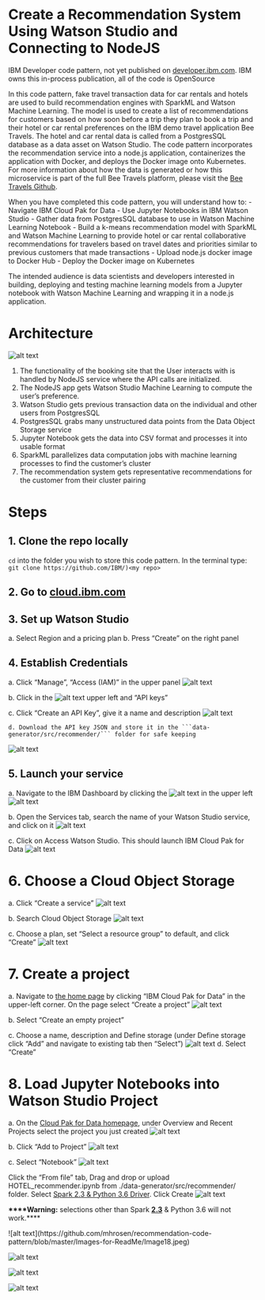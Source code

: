 # Create a Recommendation System Using Watson Studio and Connecting to NodeJS 
IBM Developer code pattern, not yet published on [developer.ibm.com](https://developer.ibm.com/). IBM owns this in-process publication, all of the code is OpenSource

In this code pattern, fake travel transaction data for car rentals and hotels are used to build recommendation engines with SparkML and Watson Machine Learning. The model is used to create a list of recommendations for customers based on how soon before a trip they plan to book a trip and their hotel or car rental preferences on the IBM demo travel application Bee Travels. The hotel and car rental data is called from a PostgresSQL database as a data asset on Watson Studio. The code pattern incorporates the recommendation service into a node.js application, containerizes the application with Docker, and deploys the Docker image onto Kubernetes. For more information about how the data is generated or how this microservice is part of the full Bee Travels platform, please visit the [Bee Travels Github](https://github.com/bee-travels/). 

When you have completed this code pattern, you will understand how to:
    - Navigate IBM Cloud Pak for Data
    - Use Jupyter Notebooks in IBM Watson Studio
    - Gather data from PostgresSQL database to use in Watson Machine Learning Notebook
    - Build a k-means recommendation model with SparkML and Watson Machine Learning to provide hotel or car rental collaborative recommendations for travelers based on travel dates and priorities similar to previous customers that made transactions
    - Upload node.js docker image to Docker Hub
    - Deploy the Docker image on Kubernetes
    
The intended audience is data scientists and developers interested in building, deploying and testing machine learning models from a Jupyter notebook with Watson Machine Learning and wrapping it in a node.js application.

# Architecture
![alt text](https://github.com/mhrosen/recommendation-code-pattern/blob/master/Images-for-ReadMe/Image1.jpeg)

1. The functionality of the booking site that the User interacts with is handled by NodeJS service where the API calls are initialized.
2. The NodeJS app gets Watson Studio Machine Learning to compute the user’s preference.
3. Watson Studio gets previous transaction data on the individual and other users from PostgresSQL
4. PostgresSQL grabs many unstructured data points from the Data Object Storage service
5. Jupyter Notebook gets the data into CSV format and processes it into usable format
6. SparkML parallelizes data computation jobs with machine learning processes to find the customer’s cluster
7. The recommendation system gets representative recommendations for the customer from their cluster pairing

# Steps
 ## 1. Clone the repo locally
`cd` into the folder you wish to store this code pattern. In the terminal type:
    ```git clone https://github.com/IBM/)<my repo> ```
 ## 2. Go to [cloud.ibm.com](cloud.ibm.com)
 ## 3. Set up Watson Studio 
   a. Select Region and a pricing plan
   b. Press “Create” on the right panel
 ## 4. Establish Credentials
   a. Click “Manage”, “Access (IAM)” in the upper panel
   ![alt text](https://github.com/mhrosen/recommendation-code-pattern/blob/master/Images-for-ReadMe/Image2.jpeg)

   b. Click in the ![alt text](https://github.com/mhrosen/recommendation-code-pattern/blob/master/Images-for-ReadMe/Image%208-2-20%20at%2011.05%20PM.jpeg) upper left and “API keys”
   
   
   c. Click “Create an API Key”, give it a name and description
![alt text](https://github.com/mhrosen/recommendation-code-pattern/blob/master/Images-for-ReadMe/Image4.jpeg)
    
    d. Download the API key JSON and store it in the ```data-generator/src/recommender/``` folder for safe keeping
![alt text](https://github.com/mhrosen/recommendation-code-pattern/blob/master/Images-for-ReadMe/Image5.jpeg)

 ## 5. Launch your service
   a. Navigate to the IBM Dashboard by clicking the ![alt text](https://github.com/mhrosen/recommendation-code-pattern/blob/master/Images-for-ReadMe/Image%208-2-20%20at%2011.05%20PM.jpeg) in the upper left
![alt text](https://github.com/mhrosen/recommendation-code-pattern/blob/master/Images-for-ReadMe/Image6.jpeg)
  
  b. Open the Services tab, search the name of your Watson Studio service, and click on it
![alt text](https://github.com/mhrosen/recommendation-code-pattern/blob/master/Images-for-ReadMe/Image7.jpeg)
  
  c. Click on Access Watson Studio. This should launch IBM Cloud Pak for Data
![alt text](https://github.com/mhrosen/recommendation-code-pattern/blob/master/Images-for-ReadMe/Image8.jpeg)

# 6. Choose a Cloud Object Storage 
  a. Click “Create a service”
![alt text](https://github.com/mhrosen/recommendation-code-pattern/blob/master/Images-for-ReadMe/Image9.jpeg)
  
  b. Search Cloud Object Storage
![alt text](https://github.com/mhrosen/recommendation-code-pattern/blob/master/Images-for-ReadMe/Image10.jpeg)
  
  c. Choose a plan, set “Select a resource group” to default, and click “Create”
![alt text](https://github.com/mhrosen/recommendation-code-pattern/blob/master/Images-for-ReadMe/Image11.jpeg)

# 7. Create a project
  a. Navigate to [the home page](https://dataplatform.cloud.ibm.com/home2?context=cpdaas) by clicking “IBM Cloud Pak for Data” in the upper-left corner. On the page select “Create a project”
![alt text](https://github.com/mhrosen/recommendation-code-pattern/blob/master/Images-for-ReadMe/Image12.jpeg)
  
  b. Select “Create an empty project”
  
  c. Choose a name, description and Define storage
 (under Define storage click “Add” and navigate to existing tab then “Select”)
![alt text](https://github.com/mhrosen/recommendation-code-pattern/blob/master/Images-for-ReadMe/Image13.jpeg)
  d. Select “Create”

# 8. Load Jupyter Notebooks into Watson Studio Project
  a. On the [Cloud Pak for Data homepage](https://dataplatform.cloud.ibm.com/home2?context=cpdaas), under Overview and Recent Projects select the project you just created
![alt text](https://github.com/mhrosen/recommendation-code-pattern/blob/master/Images-for-ReadMe/Image14.jpeg)

b. Click “Add to Project”
![alt text](https://github.com/mhrosen/recommendation-code-pattern/blob/master/Images-for-ReadMe/Image15.jpeg)

c. Select “Notebook”
![alt text](https://github.com/mhrosen/recommendation-code-pattern/blob/master/Images-for-ReadMe/Image16.jpeg)

Click the “From file” tab, Drag and drop or upload HOTEL_recommender.ipynb from ./data-generator/src/recommender/ folder. Select <ins>Spark 2.3 & Python 3.6 Driver</ins>. Click Create
![alt text](https://github.com/mhrosen/recommendation-code-pattern/blob/master/Images-for-ReadMe/Image17.jpeg)
<p "align:center; style:color:#9E9E9E"><b>****Warning:</b>  selections other than Spark <ins><b>2.3</b></ins> & Python 3.6 will not work.****</p>
![alt text](https://github.com/mhrosen/recommendation-code-pattern/blob/master/Images-for-ReadMe/Image18.jpeg)

![alt text](https://github.com/mhrosen/recommendation-code-pattern/blob/master/Images-for-ReadMe/Image19.jpeg)

![alt text](https://github.com/mhrosen/recommendation-code-pattern/blob/master/Images-for-ReadMe/Image20.jpeg)

![alt text](https://github.com/mhrosen/recommendation-code-pattern/blob/master/Images-for-ReadMe/Image21.jpeg)
